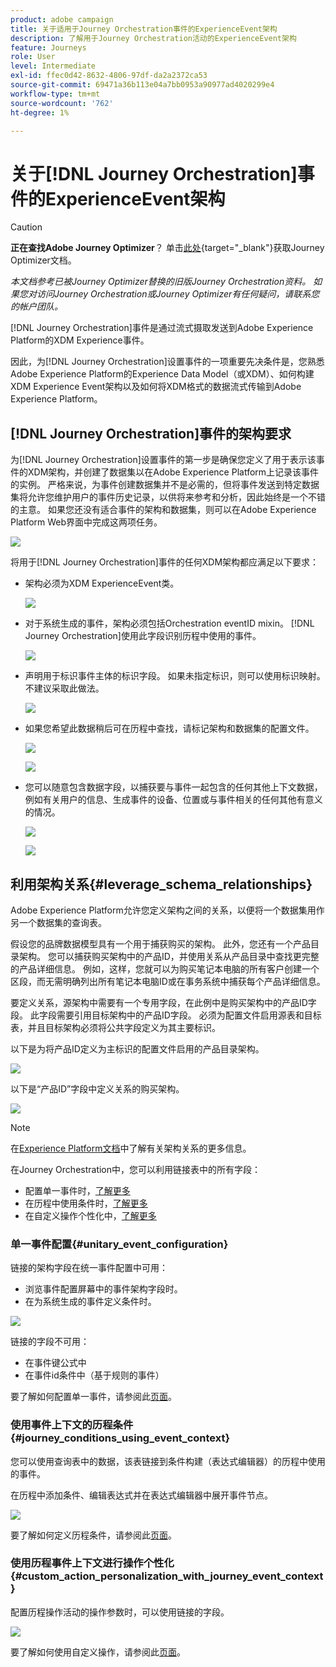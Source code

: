 ```yaml
---
product: adobe campaign
title: 关于适用于Journey Orchestration事件的ExperienceEvent架构
description: 了解用于Journey Orchestration活动的ExperienceEvent架构
feature: Journeys
role: User
level: Intermediate
exl-id: ffec0d42-8632-4806-97df-da2a2372ca53
source-git-commit: 69471a36b113e04a7bb0953a90977ad4020299e4
workflow-type: tm+mt
source-wordcount: '762'
ht-degree: 1%

---
```


# 关于[!DNL Journey Orchestration]事件的ExperienceEvent架构


>[!CAUTION]
>
>**正在查找Adobe Journey Optimizer**？ 单击[此处](https://experienceleague.adobe.com/zh-hans/docs/journey-optimizer/using/ajo-home){target="_blank"}获取Journey Optimizer文档。
>
>
>_本文档参考已被Journey Optimizer替换的旧版Journey Orchestration资料。 如果您对访问Journey Orchestration或Journey Optimizer有任何疑问，请联系您的帐户团队。_



[!DNL Journey Orchestration]事件是通过流式摄取发送到Adobe Experience Platform的XDM Experience事件。

因此，为[!DNL Journey Orchestration]设置事件的一项重要先决条件是，您熟悉Adobe Experience Platform的Experience Data Model（或XDM）、如何构建XDM Experience Event架构以及如何将XDM格式的数据流式传输到Adobe Experience Platform。

## [!DNL Journey Orchestration]事件的架构要求

为[!DNL Journey Orchestration]设置事件的第一步是确保您定义了用于表示该事件的XDM架构，并创建了数据集以在Adobe Experience Platform上记录该事件的实例。 严格来说，为事件创建数据集并不是必需的，但将事件发送到特定数据集将允许您维护用户的事件历史记录，以供将来参考和分析，因此始终是一个不错的主意。 如果您还没有适合事件的架构和数据集，则可以在Adobe Experience Platform Web界面中完成这两项任务。

![](../assets/schema1.png)

将用于[!DNL Journey Orchestration]事件的任何XDM架构都应满足以下要求：

* 架构必须为XDM ExperienceEvent类。

  ![](../assets/schema2.png)

* 对于系统生成的事件，架构必须包括Orchestration eventID mixin。 [!DNL Journey Orchestration]使用此字段识别历程中使用的事件。

  ![](../assets/schema3.png)

* 声明用于标识事件主体的标识字段。 如果未指定标识，则可以使用标识映射。 不建议采取此做法。

  ![](../assets/schema4.png)

* 如果您希望此数据稍后可在历程中查找，请标记架构和数据集的配置文件。

  ![](../assets/schema5.png)

  ![](../assets/schema6.png)

* 您可以随意包含数据字段，以捕获要与事件一起包含的任何其他上下文数据，例如有关用户的信息、生成事件的设备、位置或与事件相关的任何其他有意义的情况。

  ![](../assets/schema7.png)

  ![](../assets/schema8.png)

## 利用架构关系{#leverage_schema_relationships}

Adobe Experience Platform允许您定义架构之间的关系，以便将一个数据集用作另一个数据集的查询表。

假设您的品牌数据模型具有一个用于捕获购买的架构。 此外，您还有一个产品目录架构。 您可以捕获购买架构中的产品ID，并使用关系从产品目录中查找更完整的产品详细信息。 例如，这样，您就可以为购买笔记本电脑的所有客户创建一个区段，而无需明确列出所有笔记本电脑ID或在事务系统中捕获每个产品详细信息。

要定义关系，源架构中需要有一个专用字段，在此例中是购买架构中的产品ID字段。 此字段需要引用目标架构中的产品ID字段。 必须为配置文件启用源表和目标表，并且目标架构必须将公共字段定义为其主要标识。

以下是为将产品ID定义为主标识的配置文件启用的产品目录架构。

![](../assets/schema9.png)

以下是“产品ID”字段中定义关系的购买架构。

![](../assets/schema10.png)

>[!NOTE]
>
>在[Experience Platform文档](https://experienceleague.adobe.com/docs/platform-learn/tutorials/schemas/configure-relationships-between-schemas.html?lang=en)中了解有关架构关系的更多信息。

在Journey Orchestration中，您可以利用链接表中的所有字段：

* 配置单一事件时，[了解更多](../event/experience-event-schema.md#unitary_event_configuration)
* 在历程中使用条件时，[了解更多](../event/experience-event-schema.md#journey_conditions_using_event_context)
* 在自定义操作个性化中，[了解更多](../event/experience-event-schema.md#custom_action_personalization_with_journey_event_context)

### 单一事件配置{#unitary_event_configuration}

链接的架构字段在统一事件配置中可用：

* 浏览事件配置屏幕中的事件架构字段时。
* 在为系统生成的事件定义条件时。

![](../assets/schema11.png)

链接的字段不可用：

* 在事件键公式中
* 在事件id条件中（基于规则的事件）

要了解如何配置单一事件，请参阅此[页面](../event/about-creating.md)。

### 使用事件上下文的历程条件{#journey_conditions_using_event_context}

您可以使用查询表中的数据，该表链接到条件构建（表达式编辑器）的历程中使用的事件。

在历程中添加条件、编辑表达式并在表达式编辑器中展开事件节点。

![](../assets/schema12.png)

要了解如何定义历程条件，请参阅此[页面](../building-journeys/condition-activity.md)。

### 使用历程事件上下文进行操作个性化{#custom_action_personalization_with_journey_event_context}

配置历程操作活动的操作参数时，可以使用链接的字段。

![](../assets/schema13.png)

要了解如何使用自定义操作，请参阅此[页面](../building-journeys/using-custom-actions.md)。

